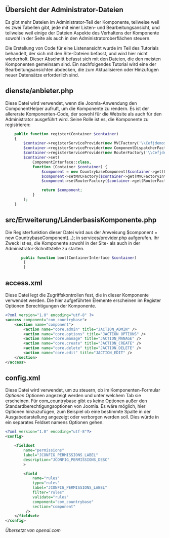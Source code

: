 <!-- Filename: J4.x:MVC_Anatomy:_Administrator_Startup_Files / Display title: MVC Anatomie: Administrator-Startdateien -->

## Übersicht der Administrator-Dateien

Es gibt mehr Dateien im Administrator-Teil der Komponente, teilweise weil es zwei Tabellen gibt, jede mit einer Listen- und Bearbeitungsansicht, und teilweise weil einige der Dateien Aspekte des Verhaltens der Komponente sowohl in der Seite als auch in den Administratoroberflächen steuern.

Die Erstellung von Code für eine Listenansicht wurde im Teil des Tutorials behandelt, der sich mit den Site-Dateien befasst, und wird hier nicht wiederholt. Dieser Abschnitt befasst sich mit den Dateien, die den meisten Komponenten gemeinsam sind. Ein nachfolgendes Tutorial wird eine der Bearbeitungsansichten abdecken, die zum Aktualisieren oder Hinzufügen neuer Datensätze erforderlich sind.

## dienste/anbieter.php

Diese Datei wird verwendet, wenn die Joomla-Anwendung den ComponentHelper aufruft, um die Komponente zu rendern. Es ist der allererste Komponenten-Code, der sowohl für die Website als auch für den Administrator ausgeführt wird. Seine Rolle ist es, die Komponente zu registrieren:

```php
    public function register(Container $container)
    {
        $container->registerServiceProvider(new MVCFactory('\\Cefjdemos\\Component\\Countrybase'));
        $container->registerServiceProvider(new ComponentDispatcherFactory('\\Cefjdemos\\Component\\Countrybase'));
        $container->registerServiceProvider(new RouterFactory('\\Cefjdemos\\Component\\Countrybase'));
        $container->set(
            ComponentInterface::class,
            function (Container $container) {
                $component = new CountrybaseComponent($container->get(ComponentDispatcherFactoryInterface::class));
                $component->setMVCFactory($container->get(MVCFactoryInterface::class));
                $component->setRouterFactory($container->get(RouterFactoryInterface::class));

                return $component;
            }
        );
    }
```

## src/Erweiterung/LänderbasisKomponente.php

Die Registerfunktion dieser Datei wird aus der Anweisung \$component = new CountrybaseComponent(...); in services/provider.php aufgerufen. Ihr Zweck ist es, die Komponente sowohl in der Site- als auch in der Administrator-Schnittstelle zu starten.

```php
       public function boot(ContainerInterface $container)
        {
        }
```

## access.xml

Diese Datei legt die Zugriffskontrollen fest, die in dieser Komponente verwendet werden. Die hier aufgeführten Elemente erscheinen im Register Optionen Berechtigungen der Komponente.

```xml
<?xml version="1.0" encoding="utf-8" ?>
<access component="com_countrybase">
    <section name="component">
        <action name="core.admin" title="JACTION_ADMIN" />
        <action name="core.options" title="JACTION_OPTIONS" />
        <action name="core.manage" title="JACTION_MANAGE" />
        <action name="core.create" title="JACTION_CREATE" />
        <action name="core.delete" title="JACTION_DELETE" />
        <action name="core.edit" title="JACTION_EDIT" />
    </section>
</access>
```

## config.xml

Diese Datei wird verwendet, um zu steuern, ob im Komponenten-Formular *Optionen* Optionen angezeigt werden und unter welchem Tab sie erscheinen. Für com_countrybase gibt es keine Optionen außer den Standardberechtigungsoptionen von Joomla. Es wäre möglich, hier Optionen hinzuzufügen, zum Beispiel ob eine bestimmte Spalte in der Ausgabedarstellung angezeigt oder verborgen werden soll. Dies würde in ein separates Feldset namens Optionen gehen.

```xml
<?xml version="1.0" encoding="utf-8"?>
<config>

    <fieldset
        name="permissions"
        label="JCONFIG_PERMISSIONS_LABEL"
        description="JCONFIG_PERMISSIONS_DESC"
        >

        <field
            name="rules"
            type="rules"
            label="JCONFIG_PERMISSIONS_LABEL"
            filter="rules"
            validate="rules"
            component="com_countrybase"
            section="component"
         />
    </fieldset>
</config>
```

*Übersetzt von openai.com*

